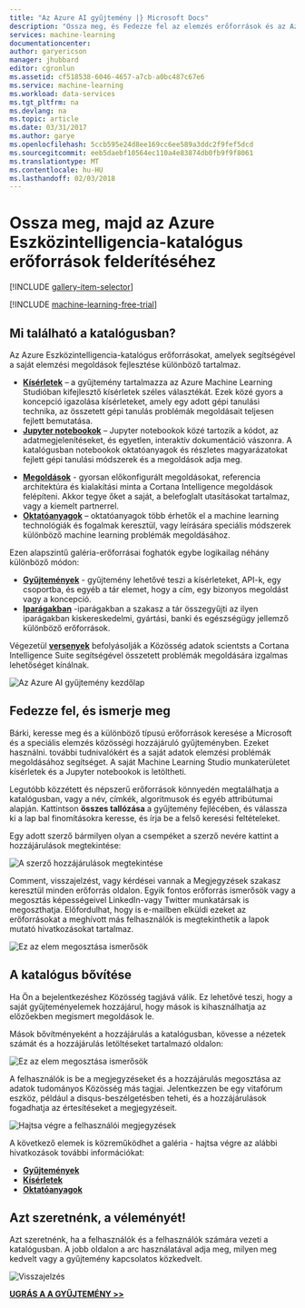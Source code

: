 ```yaml
---
title: "Az Azure AI gyűjtemény |} Microsoft Docs"
description: "Ossza meg, és Fedezze fel az elemzés erőforrások és az Azure Eszközintelligencia-katalógus több. Ismerje meg, mások, és a saját hozzájárulások tegye a közösségi."
services: machine-learning
documentationcenter: 
author: garyericson
manager: jhubbard
editor: cgronlun
ms.assetid: cf518538-6046-4657-a7cb-a0bc487c67e6
ms.service: machine-learning
ms.workload: data-services
ms.tgt_pltfrm: na
ms.devlang: na
ms.topic: article
ms.date: 03/31/2017
ms.author: garye
ms.openlocfilehash: 5ccb595e24d8ee169cc6ee589a3ddc2f9fef5dcd
ms.sourcegitcommit: eeb5daebf10564ec110a4e83874db0fb9f9f8061
ms.translationtype: MT
ms.contentlocale: hu-HU
ms.lasthandoff: 02/03/2018
---
```

# <a name="share-and-discover-resources-in-the-azure-ai-gallery"></a>Ossza meg, majd az Azure Eszközintelligencia-katalógus erőforrások felderítéséhez
[!INCLUDE [gallery-item-selector](../../../includes/machine-learning-gallery-item-selector.md)]

<!-- separating these 2 includes -->

[!INCLUDE [machine-learning-free-trial](../../../includes/machine-learning-free-trial.md)]

## <a name="what-can-i-find-in-the-gallery"></a>Mi található a katalógusban?
Az Azure Eszközintelligencia-katalógus erőforrásokat, amelyek segítségével a saját elemzési megoldások fejlesztése különböző tartalmaz.

* **[Kísérletek](gallery-experiments.md)**  – a gyűjtemény tartalmazza az Azure Machine Learning Studióban kifejlesztő kísérletek széles választékát. Ezek közé gyors a koncepció igazolása kísérleteket, amely egy adott gépi tanulási technika, az összetett gépi tanulás problémák megoldásait teljesen fejlett bemutatása.
* **[Jupyter notebookok](gallery-jupyter-notebooks.md)**  – Jupyter notebookok közé tartozik a kódot, az adatmegjelenítéseket, és egyetlen, interaktív dokumentáció vászonra.
  A katalógusban notebookok oktatóanyagok és részletes magyarázatokat fejlett gépi tanulási módszerek és a megoldások adja meg.

<!--
- **[Machine Learning APIs](https://machine-learning-gallery-apis.md)** - An experiment developed in Azure Machine Learning can be launched as a web service so that the analytics model can be accessed by others through a set of REST APIs. A variety of these APIs are available in the Gallery, such as a product recommendation engine or cloud-based face and speech recognition.
-->

* **[Megoldások](gallery-solutions.md)**  - gyorsan előkonfigurált megoldásokat, referencia architektúra és kialakítási minta a Cortana Intelligence megoldások felépíteni. Akkor tegye őket a saját, a belefoglalt utasításokat tartalmaz, vagy a kiemelt partnerrel.
* **[Oktatóanyagok](gallery-tutorials.md)**  – oktatóanyagok több érhetők el a machine learning technológiák és fogalmak keresztül, vagy leírására speciális módszerek különböző machine learning problémák megoldásához.

Ezen alapszintű galéria-erőforrásai foghatók egybe logikailag néhány különböző módon:

* **[Gyűjtemények](gallery-collections.md)**  - gyűjtemény lehetővé teszi a kísérleteket, API-k, egy csoportba, és egyéb a tár elemet, hogy a cím, egy bizonyos megoldást vagy a koncepció.
* **[Iparágakban](gallery-industries.md)**  -iparágakban a szakasz a tár összegyűjti az ilyen iparágakban kiskereskedelmi, gyártási, banki és egészségügy jellemző különböző erőforrások.

Végezetül  **[versenyek](gallery-competitions.md)**  befolyásolják a Közösség adatok scientsts a Cortana Intelligence Suite segítségével összetett problémák megoldására izgalmas lehetőséget kínálnak.

![Az Azure AI gyűjtemény kezdőlap](./media/gallery-how-to-use-contribute-publish/gallery-home-page.png)

## <a name="discover-and-learn"></a>Fedezze fel, és ismerje meg
Bárki, keresse meg és a különböző típusú erőforrások keresése a Microsoft és a speciális elemzés közösségi hozzájáruló gyűjteményben.
Ezeket használni. további tudnivalókért és a saját adatok elemzési problémák megoldásához segítséget.
A saját Machine Learning Studio munkaterületet kísérletek és a Jupyter notebookok is letöltheti.

Legutóbb közzétett és népszerű erőforrások könnyedén megtalálhatja a katalógusban, vagy a név, címkék, algoritmusok és egyéb attribútumai alapján.
Kattintson **összes tallózása** a gyűjtemény fejlécében, és válassza ki a lap bal finomításokra keresse, és írja be a felső keresési feltételeket.

Egy adott szerző bármilyen olyan a csempéket a szerző nevére kattint a hozzájárulások megtekintése:

![A szerző hozzájárulások megtekintése](./media/gallery-how-to-use-contribute-publish/view-by-author.png)

Comment, visszajelzést, vagy kérdései vannak a Megjegyzések szakasz keresztül minden erőforrás oldalon.
Egyik fontos erőforrás ismerősök vagy a megosztás képességeivel LinkedIn-vagy Twitter munkatársak is megoszthatja.
Előfordulhat, hogy is e-mailben elküldi ezeket az erőforrásokat a meghívott más felhasználók is megtekinthetik a lapok mutató hivatkozásokat tartalmaz.

![Ez az elem megosztása ismerősök](./media/gallery-how-to-use-contribute-publish/comment-and-share.png)

## <a name="contribute-to-the-gallery"></a>A katalógus bővítése
Ha Ön a bejelentkezéshez Közösség tagjává válik. Ez lehetővé teszi, hogy a saját gyűjteményelemek hozzájárul, hogy mások is kihasználhatja az előzőekben megismert megoldások le.

Mások bővítményeként a hozzájárulás a katalógusban, kövesse a nézetek számát és a hozzájárulás letöltéseket tartalmazó oldalon:

![Ez az elem megosztása ismerősök](./media/gallery-how-to-use-contribute-publish/view-and-download-counts.png)

A felhasználók is be a megjegyzéseket és a hozzájárulás megosztása az adatok tudományos Közösség más tagjai.
Jelentkezzen be egy vitafórum eszköz, például a disqus-beszélgetésben teheti, és a hozzájárulások fogadhatja az értesítéseket a megjegyzéseit.

![Hajtsa végre a felhasználói megjegyzések](./media/gallery-how-to-use-contribute-publish/follow-comments.png)

A következő elemek is közreműködhet a galéria - hajtsa végre az alábbi hivatkozások további információkat:

* **[Gyűjtemények](gallery-collections.md#contribute)**
* **[Kísérletek](gallery-experiments.md#contribute)**
* **[Oktatóanyagok](gallery-tutorials.md#contribute)**

## <a name="we-want-to-hear-from-you"></a>Azt szeretnénk, a véleményét!
Azt szeretnénk, ha a felhasználók és a felhasználók számára vezeti a katalógusban. A jobb oldalon a arc használatával adja meg, milyen meg kedvelt vagy a gyűjtemény kapcsolatos közkedvelt.  

![Visszajelzés](./media/gallery-how-to-use-contribute-publish/feedback.png)

**[UGRÁS A A GYŰJTEMÉNY >>](http://gallery.cortanaintelligence.com)**

